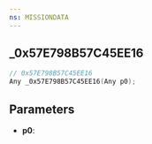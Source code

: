 ```yaml
---
ns: MISSIONDATA
---
```

## _0x57E798B57C45EE16

```c
// 0x57E798B57C45EE16
Any _0x57E798B57C45EE16(Any p0);
```

## Parameters
* **p0**:
